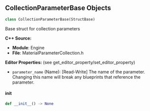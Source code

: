## CollectionParameterBase Objects

```python
class CollectionParameterBase(StructBase)
```

Base struct for collection parameters

**C++ Source:**

- **Module**: Engine
- **File**: MaterialParameterCollection.h

**Editor Properties:** (see get_editor_property/set_editor_property)

- ``parameter_name`` (Name):  [Read-Write] The name of the parameter.  Changing this name will break any blueprints that reference the parameter.

<a id="unreal.CollectionParameterBase.__init__"></a>

#### __init__

```python
def __init__() -> None
```

<a id="unreal.CollectionScalarParameter"></a>